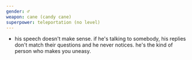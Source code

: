 ```yaml
---
gender: ♂
weapon: cane (candy cane)
superpower: teleportation (no level)
---
```


- his speech doesn't make sense. if he's talking to somebody, his replies don't match their questions and he never notices. he's the kind of person who makes you uneasy.